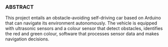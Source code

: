 ### ABSTRACT
This project entails an obstacle-avoiding self-driving car based on Arduino that can navigate its environment autonomously. The vehicle is equipped with ultrasonic sensors and a colour sensor that detect obstacles, identifies the red and green colour, software that processes sensor data and makes navigation decisions.

